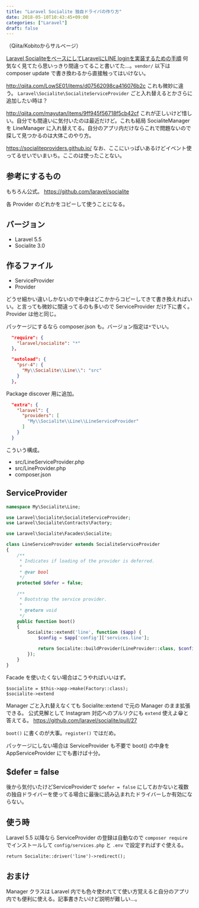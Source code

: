 ```yaml
---
title: "Laravel Socialite 独自ドライバの作り方"
date: 2018-05-10T10:43:45+09:00
categories: ["Laravel"]
draft: false
---
```


（Qiita/Kobitoからサルベージ）



[Laravel SocialiteをベースにしてLaravelにLINE loginを実装するための手順](https://yukiyuriweb.com/implement-line-login-in-laravel-with-laravel-socialite/)
何気なく見てたら思いっきり間違ってること書いてた…。`vendor/` 以下は composer update で書き換わるから直接触ってはいけない。

http://qiita.com/LowSE01/items/d07562098ca416076b2c
これも微妙に違う。
`Laravel\Socialite\SocialiteServiceProvider` ごと入れ替えるとかさらに追加したい時は？

http://qiita.com/mayutan/items/9ff945f56718f5cb42cf
これが正しいけど惜しい。自分でも間違いに気付いたのは最近だけど。これも結局 SocialiteManager を LineManager に入れ替えてる。自分のアプリ内だけならこれで問題ないので探して見つかるのは大体このやり方。

https://socialiteproviders.github.io/
なお、ここにいっぱいあるけどイベント使ってるせいでいまいち。ここのは使ったことない。

## 参考にするもの
もちろん公式。
https://github.com/laravel/socialite

各 Provider のどれかをコピーして使うことになる。

## バージョン
- Laravel 5.5
- Socialite 3.0

## 作るファイル
- ServiceProvider
- Provider

どうせ細かい違いしかないので中身はどこかからコピーしてきて書き換えればいい。と言っても微妙に間違ってるのも多いので ServiceProvider だけ下に書く。Provider は他と同じ。

パッケージにするなら composer.json も。バージョン指定は`*`でいい。

```json
  "require": {
    "laravel/socialite": "*"
  },
```

```json
  "autoload": {
    "psr-4": {
      "My\\Socialite\\Line\\": "src"
    }
  },
```

Package discover 用に追加。

```json
  "extra": {
    "laravel": {
      "providers": [
        "My\\Socialite\\Line\\LineServiceProvider"
      ]
    }
  }
```

こういう構成。

- src/LineServiceProvider.php
- src/LineProvider.php
- composer.json

## ServiceProvider

```php
namespace My\Socialite\Line;

use Laravel\Socialite\SocialiteServiceProvider;
use Laravel\Socialite\Contracts\Factory;

use Laravel\Socialite\Facades\Socialite;

class LineServiceProvider extends SocialiteServiceProvider
{
    /**
     * Indicates if loading of the provider is deferred.
     *
     * @var bool
     */
    protected $defer = false;

    /**
     * Bootstrap the service provider.
     *
     * @return void
     */
    public function boot()
    {
        Socialite::extend('line', function ($app) {
            $config = $app['config']['services.line'];

            return Socialite::buildProvider(LineProvider::class, $config);
        });
    }
}
```

Facade を使いたくない場合はこうやればいいはず。

```
$socialite = $this->app->make(Factory::class);
$socialite->extend
```


Manager ごと入れ替えなくても Socialite::extend で元の Manager のまま拡張できる。
公式見解として Instagram 対応へのプルリクにも `extend` 使えよ😁と答えてる。
https://github.com/laravel/socialite/pull/27


`boot()` に書くのが大事。`register()` ではだめ。

パッケージにしない場合は ServiceProvider も不要で boot() の中身を AppServiceProvider にでも書けば十分。

## $defer = false
後から気付いたけどServiceProviderで `$defer = false` にしておかないと複数の独自ドライバーを使ってる場合に最後に読み込まれたドライバーしか有効にならない。

## 使う時
Laravel 5.5 以降なら ServiceProvider の登録は自動なので `composer require` でインストールして `config/services.php` と `.env` で設定すればすぐ使える。

```
return Socialite::driver('line')->redirect();
```

## おまけ
Manager クラスは Laravel 内でも色々使われてて使い方覚えると自分のアプリ内でも便利に使える。記事書きたいけど説明が難しい…。
